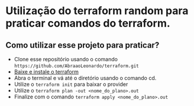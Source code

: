# Utilização do terraform random para praticar comandos do terraform.

## Como utilizar esse projeto para praticar?

- Clone esse repositório usando o comando `https://github.com/AbraaoLeonardo/terraform.git`
- <a href="https://developer.hashicorp.com/terraform/install"> Baixe e instale o terraform</a>
- Abra o terminal e vá até o diretório usando o comando cd.
- Utilize o `terraform init` para baixar o provider
- Utilize o `terraform plan -out <nome_do_plano>.out`
- Finalize com o comando `terraform apply <nome_do_plano>.out`
